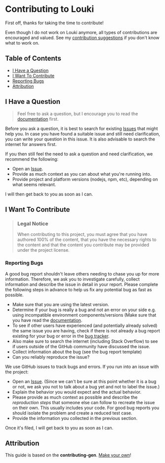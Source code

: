 <!-- omit in toc -->
# Contributing to Louki

First off, thanks for taking the time to contribute!

Even though I do not work on Louki anymore, all types of contributions are encouraged and valued. See my [contribution suggestions](https://github.com/juliensouki/Louki/wiki/Contribution-suggestions) if you don't know what to work on.

<!-- omit in toc -->
## Table of Contents

- [I Have a Question](#i-have-a-question)
- [I Want To Contribute](#i-want-to-contribute)
- [Reporting Bugs](#reporting-bugs)
- [Attribution](#attribution)

## I Have a Question

> Feel free to ask a question, but I encourage you to read the [documentation](https://github.com/juliensouki/Louki/wiki) first.

Before you ask a question, it is best to search for existing [Issues](https://github.com/juliensouki/Louki/issues) that might help you. In case you have found a suitable issue and still need clarification, you can write your question in this issue. It is also advisable to search the internet for answers first.

If you then still feel the need to ask a question and need clarification, we recommend the following:

- Open an [Issue](https://github.com/juliensouki/Louki/issues/new).
- Provide as much context as you can about what you're running into.
- Provide project and platform versions (nodejs, npm, etc), depending on what seems relevant.

I will then get back to you as soon as I can.

## I Want To Contribute

> ### Legal Notice <!-- omit in toc -->
> When contributing to this project, you must agree that you have authored 100% of the content, that you have the necessary rights to the content and that the content you contribute may be provided under the project license.

### Reporting Bugs

<!-- omit in toc -->
A good bug report shouldn't leave others needing to chase you up for more information. Therefore, we ask you to investigate carefully, collect information and describe the issue in detail in your report. Please complete the following steps in advance to help us fix any potential bug as fast as possible.

- Make sure that you are using the latest version.
- Determine if your bug is really a bug and not an error on your side e.g. using incompatible environment components/versions (Make sure that you have read the [documentation](https://github.com/juliensouki/Louki/wiki).
- To see if other users have experienced (and potentially already solved) the same issue you are having, check if there is not already a bug report existing for your bug or error in the [bug tracker](https://github.com/juliensouki/Louki/issues?q=label%3Abug).
- Also make sure to search the internet (including Stack Overflow) to see if users outside of the GitHub community have discussed the issue.
- Collect information about the bug (see the bug report template)
- Can you reliably reproduce the issue?

We use GitHub issues to track bugs and errors. If you run into an issue with the project:

- Open an [Issue](https://github.com/juliensouki/Louki/issues/new). (Since we can't be sure at this point whether it is a bug or not, we ask you not to talk about a bug yet and not to label the issue.)
- Explain the behavior you would expect and the actual behavior.
- Please provide as much context as possible and describe the *reproduction steps* that someone else can follow to recreate the issue on their own. This usually includes your code. For good bug reports you should isolate the problem and create a reduced test case.
- Provide the information you collected in the previous section.

Once it's filed, I will get back to you as soon as I can.

<!-- omit in toc -->
## Attribution
This guide is based on the **contributing-gen**. [Make your own](https://github.com/bttger/contributing-gen)!
